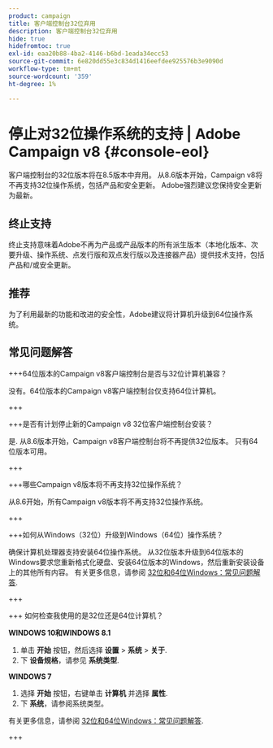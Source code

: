 ```yaml
---
product: campaign
title: 客户端控制台32位弃用
description: 客户端控制台32位弃用
hide: true
hidefromtoc: true
exl-id: eaa20b88-4ba2-4146-b6bd-1eada34ecc53
source-git-commit: 6e820dd55e3c834d1416eefdee925576b3e9090d
workflow-type: tm+mt
source-wordcount: '359'
ht-degree: 1%

---
```


# 停止对32位操作系统的支持 | Adobe Campaign v8 {#console-eol}

客户端控制台的32位版本将在8.5版本中弃用。 从8.6版本开始，Campaign v8将不再支持32位操作系统，包括产品和安全更新。 Adobe强烈建议您保持安全更新为最新。

## 终止支持

终止支持意味着Adobe不再为产品或产品版本的所有派生版本（本地化版本、次要升级、操作系统、点发行版和双点发行版以及连接器产品）提供技术支持，包括产品和/或安全更新。

## 推荐

为了利用最新的功能和改进的安全性，Adobe建议将计算机升级到64位操作系统。

## 常见问题解答

+++64位版本的Campaign v8客户端控制台是否与32位计算机兼容？

没有。64位版本的Campaign v8客户端控制台仅支持64位计算机。

+++

+++是否有计划停止新的Campaign v8 32位客户端控制台安装？

是. 从8.6版本开始，Campaign v8客户端控制台将不再提供32位版本。 只有64位版本可用。

+++

+++哪些Campaign v8版本将不再支持32位操作系统？

从8.6开始，所有Campaign v8版本将不再支持32位操作系统。

+++

+++如何从Windows（32位）升级到Windows（64位）操作系统？

确保计算机处理器支持安装64位操作系统。 从32位版本升级到64位版本的Windows要求您重新格式化硬盘、安装64位版本的Windows，然后重新安装设备上的其他所有内容。 有关更多信息，请参阅 [32位和64位Windows：常见问题解答](https://support.microsoft.com/en-us/windows/32-bit-and-64-bit-windows-frequently-asked-questions-c6ca9541-8dce-4d48-0415-94a3faa2e13d).

+++

+++ 如何检查我使用的是32位还是64位计算机？

**WINDOWS 10和WINDOWS 8.1**

1. 单击 **开始** 按钮，然后选择 **设置** > **系统** > **关于**.
1. 下 **设备规格**，请参见 **系统类型**.

**WINDOWS 7**
1. 选择 **开始** 按钮，右键单击 **计算机** 并选择 **属性**.
1. 下 **系统**，请参阅系统类型。

有关更多信息，请参阅 [32位和64位Windows：常见问题解答](https://support.microsoft.com/en-us/windows/32-bit-and-64-bit-windows-frequently-asked-questions-c6ca9541-8dce-4d48-0415-94a3faa2e13d).

+++
